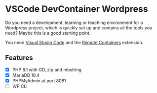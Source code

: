 # VSCode DevContainer Wordpress

Do you need a development, learning or teaching environment for a Wordpress project, which is quickly set up and contains all the tools you need? Maybe this is a good starting point.

You need [Visual Studio Code](https://code.visualstudio.com/) and the [Remote Containers](https://code.visualstudio.com/docs/remote/containers) extension.

## Features

 - [x] PHP 8.1 with GD, zip and mbstring
 - [x] MariaDB 10.4
 - [x] PHPMyAdmin at port 8081
 - [ ] WP CLI